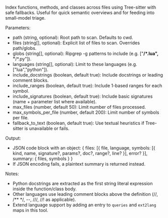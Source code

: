 Index functions, methods, and classes across files using Tree-sitter with safe fallbacks. Useful for quick semantic overviews and for feeding into small-model triage.

Parameters:
- path (string, optional): Root path to scan. Defaults to cwd.
- files (string[], optional): Explicit list of files to scan. Overrides path/globs.
- globs (string[], optional): Ripgrep -g patterns to include (e.g. ["**/*.lua", "**/*.py"]).
- languages (string[], optional): Limit to these languages (e.g. ["lua","python"]).
- include_docstrings (boolean, default true): Include docstrings or leading comment blocks.
- include_ranges (boolean, default true): Include 1-based ranges for each symbol.
- include_signatures (boolean, default true): Include basic signatures (name + parameter list where available).
- max_files (number, default 50): Limit number of files processed.
- max_symbols_per_file (number, default 200): Limit number of symbols per file.
- fallback_to_text (boolean, default true): Use textual heuristics if Tree-sitter is unavailable or fails.

Output:
- JSON code block with an object: { files: [{ file, language, symbols: [{ kind, name, signature?, params?, doc?, range?, line? }], error? }], summary: { files, symbols } }
- If JSON encoding fails, a plaintext summary is returned instead.

Notes:
- Python docstrings are extracted as the first string literal expression inside the function/class body.
- Other languages use leading comment blocks above the definition (//, /** */, --, ///, //! as applicable).
- Extend language support by adding an entry to `queries` and `ext2lang` maps in this tool.

